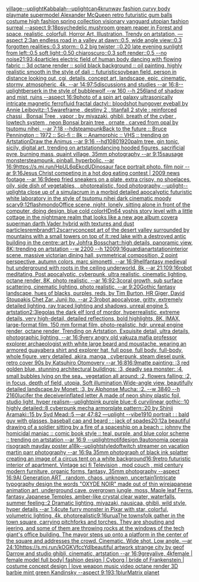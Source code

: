 [village](https://www.ebank.nz/aiartgenerator?category=village)[--uplight](https://www.ebank.nz/aiartgenerator?category=--uplight)[Kabbalah](https://www.ebank.nz/aiartgenerator?category=Kabbalah)[--uplight](https://www.ebank.nz/aiartgenerator?category=--uplight)[can](https://www.ebank.nz/aiartgenerator?category=can)[4k](https://www.ebank.nz/aiartgenerator?category=4k)[runway fashion curvy body playmate supermodel Alexander McQueen retro futuristic gum balls costume high fashion spring collection visionary vanguard utopian fashion surreal --aspect 9:18](https://www.ebank.nz/aiartgenerator?category=runway%2520fashion%2520curvy%2520body%2520playmate%2520supermodel%2520Alexander%2520McQueen%2520retro%2520futuristic%2520gum%2520balls%2520costume%2520high%2520fashion%2520spring%2520collection%2520visionary%2520vanguard%2520utopian%2520fashion%2520surreal%2520--aspect%25209%3A18)[psychedelic mushroom gream reaper in Forest and space, realistic, colorfull, Horror Art, Illustration, Trendy on artstation, —aspect 2:3](https://www.ebank.nz/aiartgenerator?category=psychedelic%2520mushroom%2520gream%2520reaper%2520in%2520Forest%2520and%2520space%2C%2520realistic%2C%2520colorfull%2C%2520Horror%2520Art%2C%2520Illustration%2C%2520Trendy%2520on%2520artstation%2C%2520%E2%80%94aspect%25202%3A3)[an endless road in a valley at dawn::0.5, wide angle view::0.3 forgotten realities::0.3 storm:: 0.2 big twister ::0.20 late evening sunlight from left::0.5 soft light::0.50 chiaroscuro::0.3 soft render::0.5 --no noise](https://www.ebank.nz/aiartgenerator?category=an%2520endless%2520road%2520in%2520a%2520valley%2520at%2520dawn%3A%3A0.5%2C%2520wide%2520angle%2520view%3A%3A0.3%2520forgotten%2520realities%3A%3A0.3%2520storm%3A%3A%25200.2%2520big%2520twister%2520%3A%3A0.20%2520late%2520evening%2520sunlight%2520from%2520left%3A%3A0.5%2520soft%2520light%3A%3A0.50%2520chiaroscuro%3A%3A0.3%2520soft%2520render%3A%3A0.5%2520--no%2520noise)[21:9](https://www.ebank.nz/aiartgenerator?category=21%3A9)[3:4](https://www.ebank.nz/aiartgenerator?category=3%3A4)[particles electric field of human body dancing with flowing fabric :: 3d octane render :: solid black background :: oil painting, highly realistic smooth in the style of dali :: futuristic](https://www.ebank.nz/aiartgenerator?category=particles%2520electric%2520field%2520of%2520human%2520body%2520dancing%2520with%2520flowing%2520fabric%2520%3A%3A%25203d%2520octane%2520render%2520%3A%3A%2520solid%2520black%2520background%2520%3A%3A%2520oil%2520painting%2C%2520highly%2520realistic%2520smooth%2520in%2520the%2520style%2520of%2520dali%2520%3A%3A%2520futuristic)[soybean field, person in distance looking out, cgi, details, concept art, landscape, epic, cinematic, stormy, atmospheric, 4k, --ar 14:9](https://www.ebank.nz/aiartgenerator?category=soybean%2520field%2C%2520person%2520in%2520distance%2520looking%2520out%2C%2520cgi%2C%2520details%2C%2520concept%2520art%2C%2520landscape%2C%2520epic%2C%2520cinematic%2C%2520stormy%2C%2520atmospheric%2C%25204k%2C%2520--ar%252014%3A9)[7:5](https://www.ebank.nz/aiartgenerator?category=7%3A5)[discussions and studies --ar 16:8](https://www.ebank.nz/aiartgenerator?category=discussions%2520and%2520studies%2520--ar%252016%3A8)[--uplight](https://www.ebank.nz/aiartgenerator?category=--uplight)[berserk in the style of bubblewolf --w 160 --h 256](https://www.ebank.nz/aiartgenerator?category=berserk%2520in%2520the%2520style%2520of%2520bubblewolf%2520--w%2520160%2520--h%2520256)[land of shadow and mist, ruins --aspect 16:9](https://www.ebank.nz/aiartgenerator?category=land%2520of%2520shadow%2520and%2520mist%2C%2520ruins%2520--aspect%252016%3A9)[photo of a spin art galaxy ultrasonically intricate magnetic ferrofluid fractal dactyl:: bloodshot hungover eyeball by Annie Leibovitz::1.5](https://www.ebank.nz/aiartgenerator?category=photo%2520of%2520a%2520spin%2520art%2520galaxy%2520ultrasonically%2520intricate%2520magnetic%2520ferrofluid%2520fractal%2520dactyl%3A%3A%2520bloodshot%2520hungover%2520eyeball%2520by%2520Annie%2520Leibovitz%3A%3A1.5)[wareframe  , destiny 2 , titanfall 2 style : reinforced chassi ,  Bonsai Tree , vapor :  by miyazaki, ghibli, breath of the cyber , lowtech system , neon Bonsai brain tree , ornate , carved from opal by tsutomu nihei, --ar 7:18 --hd](https://www.ebank.nz/aiartgenerator?category=wareframe%2520%2520%2C%2520destiny%25202%2520%2C%2520titanfall%25202%2520style%2520%3A%2520reinforced%2520chassi%2520%2C%2520%2520Bonsai%2520Tree%2520%2C%2520vapor%2520%3A%2520%2520by%2520miyazaki%2C%2520ghibli%2C%2520breath%2520of%2520the%2520cyber%2520%2C%2520lowtech%2520system%2520%2C%2520neon%2520Bonsai%2520brain%2520tree%2520%2C%2520ornate%2520%2C%2520carved%2520from%2520opal%2520by%2520tsutomu%2520nihei%2C%2520--ar%25207%3A18%2520--hd)[steampunk](https://www.ebank.nz/aiartgenerator?category=steampunk)[Back to the future :: Bruce Pennington :: 1972 :: Sci-fi :: 8k :: Anamorphic :: VHS :: trending on Artstation](https://www.ebank.nz/aiartgenerator?category=Back%2520to%2520the%2520future%2520%3A%3A%2520Bruce%2520Pennington%2520%3A%3A%25201972%2520%3A%3A%2520Sci-fi%2520%3A%3A%25208k%2520%3A%3A%2520Anamorphic%2520%3A%3A%2520VHS%2520%3A%3A%2520trending%2520on%2520Artstation)[Draw the Animus --ar 9:16 --hd](https://www.ebank.nz/aiartgenerator?category=Draw%2520the%2520Animus%2520--ar%25209%3A16%2520--hd)[1080](https://www.ebank.nz/aiartgenerator?category=1080)[1920](https://www.ebank.nz/aiartgenerator?category=1920)[palm tree, gin tonic, sicily, digital art, trending on artstation](https://www.ebank.nz/aiartgenerator?category=palm%2520tree%2C%2520gin%2520tonic%2C%2520sicily%2C%2520digital%2520art%2C%2520trending%2520on%2520artstation)[](https://www.ebank.nz/aiartgenerator?category=)[dancing hooded figures, sacrificial pyre, burning mass, quaint village, 35mm photography --ar 9:15](https://www.ebank.nz/aiartgenerator?category=dancing%2520hooded%2520figures%2C%2520sacrificial%2520pyre%2C%2520burning%2520mass%2C%2520quaint%2520village%2C%252035mm%2520photography%2520--ar%25209%3A15)[sausage monster](https://www.ebank.nz/aiartgenerator?category=sausage%2520monster)[steampunk.  pinball.  hyperbolic.  --ar 16:9](https://www.ebank.nz/aiartgenerator?category=steampunk.%2520%2520pinball.%2520%2520hyperbolic.%2520%2520--ar%252016%3A9)[<https://s.mj.run/HpUL6qEkcdU>](https://www.ebank.nz/aiartgenerator?category=%3Chttps%3A//s.mj.run/HpUL6qEkcdU%3E)[Dinosaur face portrait photo. film noir --ar 9:16](https://www.ebank.nz/aiartgenerator?category=Dinosaur%2520face%2520portrait%2520photo.%2520film%2520noir%2520--ar%25209%3A16)[Jesus Christ competing in a hot dog eating contest | 2009 news footage --ar 16:9](https://www.ebank.nz/aiartgenerator?category=Jesus%2520Christ%2520competing%2520in%2520a%2520hot%2520dog%2520eating%2520contest%2520%7C%25202009%2520news%2520footage%2520--ar%252016%3A9)[deep fried sneakers on a plate, extra crispy, no shoelaces, oily, side dish of vegetables, , photorealistic, food photography,](https://www.ebank.nz/aiartgenerator?category=deep%2520fried%2520sneakers%2520on%2520a%2520plate%2C%2520extra%2520crispy%2C%2520no%2520shoelaces%2C%2520oily%2C%2520side%2520dish%2520of%2520vegetables%2C%2520%2C%2520photorealistic%2C%2520food%2520photography%2C)[--uplight](https://www.ebank.nz/aiartgenerator?category=--uplight)[--uplight](https://www.ebank.nz/aiartgenerator?category=--uplight)[a close up of a simulacrum in a morbid detailed apocalyptic futuristic white laboratory in the style of tsutomu nihei dark cinematic moody scary](https://www.ebank.nz/aiartgenerator?category=a%2520close%2520up%2520of%2520a%2520simulacrum%2520in%2520a%2520morbid%2520detailed%2520apocalyptic%2520futuristic%2520white%2520laboratory%2520in%2520the%2520style%2520of%2520tsutomu%2520nihei%2520dark%2520cinematic%2520moody%2520scary)[9:12](https://www.ebank.nz/aiartgenerator?category=9%3A12)[flash](https://www.ebank.nz/aiartgenerator?category=flash)[mondo](https://www.ebank.nz/aiartgenerator?category=mondo)[Office scene, night, lonely, sitting alone in front of the computer, doing design, blue cold color](https://www.ebank.nz/aiartgenerator?category=Office%2520scene%2C%2520night%2C%2520lonely%2C%2520sitting%2520alone%2520in%2520front%2520of%2520the%2520computer%2C%2520doing%2520design%2C%2520blue%2520cold%2520color)[HD](https://www.ebank.nz/aiartgenerator?category=HD)[n64 yoshis story level with a little cottage in the nightmare realm that looks like a new age album cover](https://www.ebank.nz/aiartgenerator?category=n64%2520yoshis%2520story%2520level%2520with%2520a%2520little%2520cottage%2520in%2520the%2520nightmare%2520realm%2520that%2520looks%2520like%2520a%2520new%2520age%2520album%2520cover)[a superman darth Vader hybrid with textures and dust particles](https://www.ebank.nz/aiartgenerator?category=a%2520superman%2520darth%2520Vader%2520hybrid%2520with%2520textures%2520and%2520dust%2520particles)[rembrandt](https://www.ebank.nz/aiartgenerator?category=rembrandt)[1:2](https://www.ebank.nz/aiartgenerator?category=1%3A2)[scarry](https://www.ebank.nz/aiartgenerator?category=scarry)[concept art of the desert valley surrounded by mountains with a small towers on top of it::red lake with a destroyed antic building in the centre::art by Johfra Bosschart::high details, panoramic view, 8K::trending on artstation --w 2200 --h 1200](https://www.ebank.nz/aiartgenerator?category=concept%2520art%2520of%2520the%2520desert%2520valley%2520surrounded%2520by%2520mountains%2520with%2520a%2520small%2520towers%2520on%2520top%2520of%2520it%3A%3Ared%2520lake%2520with%2520a%2520destroyed%2520antic%2520building%2520in%2520the%2520centre%3A%3Aart%2520by%2520Johfra%2520Bosschart%3A%3Ahigh%2520details%2C%2520panoramic%2520view%2C%25208K%3A%3Atrending%2520on%2520artstation%2520--w%25202200%2520--h%25201200)[9:16](https://www.ebank.nz/aiartgenerator?category=9%3A16)[guardian](https://www.ebank.nz/aiartgenerator?category=guardian)[artstation](https://www.ebank.nz/aiartgenerator?category=artstation)[interior scene, massive victorian dining hall, symmetrical composition, 2 point perspective, autumn colors, marc simonetti, --ar 16:9](https://www.ebank.nz/aiartgenerator?category=interior%2520scene%2C%2520massive%2520victorian%2520dining%2520hall%2C%2520symmetrical%2520composition%2C%25202%2520point%2520perspective%2C%2520autumn%2520colors%2C%2520marc%2520simonetti%2C%2520--ar%252016%3A9)[hell](https://www.ebank.nz/aiartgenerator?category=hell)[fantasy medieval hut underground with roots in the ceiling underworld, 8k --ar 21:10](https://www.ebank.nz/aiartgenerator?category=fantasy%2520medieval%2520hut%2520underground%2520with%2520roots%2520in%2520the%2520ceiling%2520underworld%2C%25208k%2520--ar%252021%3A10)[9:16](https://www.ebank.nz/aiartgenerator?category=9%3A16)[robot meditating, Post apocalyptic, cyberpunk, ultra realistic, cinematic lighting, octane render, 8K, photo realistic, --ar 16:9](https://www.ebank.nz/aiartgenerator?category=robot%2520meditating%2C%2520Post%2520apocalyptic%2C%2520cyberpunk%2C%2520ultra%2520realistic%2C%2520cinematic%2520lighting%2C%2520octane%2520render%2C%25208K%2C%2520photo%2520realistic%2C%2520--ar%252016%3A9)[2:3](https://www.ebank.nz/aiartgenerator?category=2%3A3)[coral growth, sub surface scattering, cinematic lighting, photo realistic, --ar 9:20](https://www.ebank.nz/aiartgenerator?category=coral%2520growth%2C%2520sub%2520surface%2520scattering%2C%2520cinematic%2520lighting%2C%2520photo%2520realistic%2C%2520--ar%25209%3A20)[Gothic fantasy landscape, hues of blacks, purples, reds, by Tim Burton, HR Giger, David Stoupakis Chet Zar, Junji Ito. --ar 2:3](https://www.ebank.nz/aiartgenerator?category=Gothic%2520fantasy%2520landscape%2C%2520hues%2520of%2520blacks%2C%2520purples%2C%2520reds%2C%2520by%2520Tim%2520Burton%2C%2520HR%2520Giger%2C%2520David%2520Stoupakis%2520Chet%2520Zar%2C%2520Junji%2520Ito.%2520--ar%25202%3A3)[robot apocalypse, gritty, extremely detailed lighting, ray traced lighting and shadows, unreal engine 5, artstation](https://www.ebank.nz/aiartgenerator?category=robot%2520apocalypse%2C%2520gritty%2C%2520extremely%2520detailed%2520lighting%2C%2520ray%2520traced%2520lighting%2520and%2520shadows%2C%2520unreal%2520engine%25205%2C%2520artstation)[2:3](https://www.ebank.nz/aiartgenerator?category=2%3A3)[legolas the dark elf lord of mordor, hyperrealistic, extreme details, very high-detail, detailed reflections, bold highlights, 8K, IMAX, large-format film, 150 mm format film, photo-realistic, hdr, unreal engine render, octane render, Trending on Artstation, Exquisite detail, ultra details, photographic lighting, --ar 16:9](https://www.ebank.nz/aiartgenerator?category=legolas%2520the%2520dark%2520elf%2520lord%2520of%2520mordor%2C%2520hyperrealistic%2C%2520extreme%2520details%2C%2520very%2520high-detail%2C%2520detailed%2520reflections%2C%2520bold%2520highlights%2C%25208K%2C%2520IMAX%2C%2520large-format%2520film%2C%2520150%2520mm%2520format%2520film%2C%2520photo-realistic%2C%2520hdr%2C%2520unreal%2520engine%2520render%2C%2520octane%2520render%2C%2520Trending%2520on%2520Artstation%2C%2520Exquisite%2520detail%2C%2520ultra%2520details%2C%2520photographic%2520lighting%2C%2520--ar%252016%3A9)[very angry old yakuza mafia professor explorer archaeologist with white large beard and moustache, wearing an armored guayabera shirt and explorer hat, full pose, full body, full-body, whole figure, very detailed, akira, manga , cyberpunk, steam diesel punk, retro cover 90s by Katsuhiro Otomovery --ar 16:8](https://www.ebank.nz/aiartgenerator?category=very%2520angry%2520old%2520yakuza%2520mafia%2520professor%2520explorer%2520archaeologist%2520with%2520white%2520large%2520beard%2520and%2520moustache%2C%2520wearing%2520an%2520armored%2520guayabera%2520shirt%2520and%2520explorer%2520hat%2C%2520full%2520pose%2C%2520full%2520body%2C%2520full-body%2C%2520whole%2520figure%2C%2520very%2520detailed%2C%2520akira%2C%2520manga%2520%2C%2520cyberpunk%2C%2520steam%2520diesel%2520punk%2C%2520retro%2520cover%252090s%2520by%2520Katsuhiro%2520Otomovery%2520--ar%252016%3A8)[16:9](https://www.ebank.nz/aiartgenerator?category=16%3A9)[matte painting: :3 red golden blue, stunning architectural buildings: :3, deadly sea monster: :4, small bubbles lying on the sea，vegetation all around: :2, flowers falling: :2, in focus, depth of field, utopia, Soft illumination,Wide-angle view, beautifully detailed landscape.by Monet: :3, by Alphonse Mucha: :2. --w 3840 --h 2160](https://www.ebank.nz/aiartgenerator?category=matte%2520painting%3A%2520%3A3%2520red%2520golden%2520blue%2C%2520stunning%2520architectural%2520buildings%3A%2520%3A3%2C%2520deadly%2520sea%2520monster%3A%2520%3A4%2C%2520small%2520bubbles%2520lying%2520on%2520the%2520sea%EF%BC%8Cvegetation%2520all%2520around%3A%2520%3A2%2C%2520flowers%2520falling%3A%2520%3A2%2C%2520in%2520focus%2C%2520depth%2520of%2520field%2C%2520utopia%2C%2520Soft%2520illumination%2CWide-angle%2520view%2C%2520beautifully%2520detailed%2520landscape.by%2520Monet%3A%2520%3A3%2C%2520by%2520Alphonse%2520Mucha%3A%2520%3A2.%2520--w%25203840%2520--h%25202160)[lucifer the deceiver](https://www.ebank.nz/aiartgenerator?category=lucifer%2520the%2520deceiver)[inflated letter A made of neon shiny plastic foil, studio light, hyper realism](https://www.ebank.nz/aiartgenerator?category=inflated%2520letter%2520A%2520made%2520of%2520neon%2520shiny%2520plastic%2520foil%2C%2520studio%2520light%2C%2520hyper%2520realism)[--uplight](https://www.ebank.nz/aiartgenerator?category=--uplight)[pink purple blue::6 curvilinear gothic::10 highly detailed::8 cyberpunk mecha armorplate pattern::20 by Shinji Aramaki::15 by Syd Mead::5 —ar 47:82 —uplight --vibe](https://www.ebank.nz/aiartgenerator?category=pink%2520purple%2520blue%3A%3A6%2520curvilinear%2520gothic%3A%3A10%2520highly%2520detailed%3A%3A8%2520cyberpunk%2520mecha%2520armorplate%2520pattern%3A%3A20%2520by%2520Shinji%2520Aramaki%3A%3A15%2520by%2520Syd%2520Mead%3A%3A5%2520%E2%80%94ar%252047%3A82%2520%E2%80%94uplight%2520--vibe)[1910 portrait : :  bald guy with glasses, baseball cap and beard : : jack of spades](https://www.ebank.nz/aiartgenerator?category=1910%2520portrait%2520%3A%2520%3A%2520%2520bald%2520guy%2520with%2520glasses%2C%2520baseball%2520cap%2520and%2520beard%2520%3A%2520%3A%2520jack%2520of%2520spades)[20:12](https://www.ebank.nz/aiartgenerator?category=20%3A12)[a beautiful drawing of a soldier sitting by a fire of a spaceship on a beach :: johnny the homicidal maniac :: comic book style :: teal, purple, and blue color scheme :: trending on artstation --ar 16:9 --uplight](https://www.ebank.nz/aiartgenerator?category=a%2520beautiful%2520drawing%2520of%2520a%2520soldier%2520sitting%2520by%2520a%2520fire%2520of%2520a%2520spaceship%2520on%2520a%2520beach%2520%3A%3A%2520johnny%2520the%2520homicidal%2520maniac%2520%3A%3A%2520comic%2520book%2520style%2520%3A%3A%2520teal%2C%2520purple%2C%2520and%2520blue%2520color%2520scheme%2520%3A%3A%2520trending%2520on%2520artstation%2520--ar%252016%3A9%2520--uplight)[motif](https://www.ebank.nz/aiartgenerator?category=motif)[design](https://www.ebank.nz/aiartgenerator?category=design)[.9](https://www.ebank.nz/aiartgenerator?category=.9)[autonomia operaia risograph mayday poster a1](https://www.ebank.nz/aiartgenerator?category=autonomia%2520operaia%2520risograph%2520mayday%2520poster%2520a1)[8k](https://www.ebank.nz/aiartgenerator?category=8k)[--uplight](https://www.ebank.nz/aiartgenerator?category=--uplight)[style](https://www.ebank.nz/aiartgenerator?category=style)[dof](https://www.ebank.nz/aiartgenerator?category=dof)[twitch streamer on vacation martin parr photography --ar 16:9](https://www.ebank.nz/aiartgenerator?category=twitch%2520streamer%2520on%2520vacation%2520martin%2520parr%2520photography%2520--ar%252016%3A9)[a 35mm photograph of black ink splatter creating an image of a circus tent on a white background](https://www.ebank.nz/aiartgenerator?category=a%252035mm%2520photograph%2520of%2520black%2520ink%2520splatter%2520creating%2520an%2520image%2520of%2520a%2520circus%2520tent%2520on%2520a%2520white%2520background)[16:9](https://www.ebank.nz/aiartgenerator?category=16%3A9)[retro futuristic interior of apartment. Vintage sci fi Television , mod couch , mid century modern furniture, organic forms, fantasy, 35mm photography --aspect 16:9](https://www.ebank.nz/aiartgenerator?category=retro%2520futuristic%2520interior%2520of%2520apartment.%2520Vintage%2520sci%2520fi%2520Television%2520%2C%2520mod%2520couch%2520%2C%2520mid%2520century%2520modern%2520furniture%2C%2520organic%2520forms%2C%2520fantasy%2C%252035mm%2520photography%2520--aspect%252016%3A9)[AI Generation ART , random, chaos, unknown, uncertain](https://www.ebank.nz/aiartgenerator?category=AI%2520Generation%2520ART%2520%2C%2520random%2C%2520chaos%2C%2520unknown%2C%2520uncertain)[1](https://www.ebank.nz/aiartgenerator?category=1)[intricate typography design the words "OXYDE NOIR" made out of thin wire](https://www.ebank.nz/aiartgenerator?category=intricate%2520typography%2520design%2520the%2520words%2520%22OXYDE%2520NOIR%22%2520made%2520out%2520of%2520thin%2520wire)[japanese animation art, underground cave, overgrown jungle, moss, Maple leaf Ferns, fantasy Japanese Temples, amber-like crystal clear water, waterfalls, summer feeling::2 Dramatic lighting, miyazaki, nausicaa, ghibli, wild style, hyper details --ar 1:4](https://www.ebank.nz/aiartgenerator?category=japanese%2520animation%2520art%2C%2520underground%2520cave%2C%2520overgrown%2520jungle%2C%2520moss%2C%2520Maple%2520leaf%2520Ferns%2C%2520fantasy%2520Japanese%2520Temples%2C%2520amber-like%2520crystal%2520clear%2520water%2C%2520waterfalls%2C%2520summer%2520feeling%3A%3A2%2520Dramatic%2520lighting%2C%2520miyazaki%2C%2520nausicaa%2C%2520ghibli%2C%2520wild%2520style%2C%2520hyper%2520details%2520--ar%25201%3A4)[cute furry monster in Pixar with star, colorful, volumetric lighting, 4k, photorealistic](https://www.ebank.nz/aiartgenerator?category=cute%2520furry%2520monster%2520in%2520Pixar%2520with%2520star%2C%2520colorful%2C%2520volumetric%2520lighting%2C%25204k%2C%2520photorealistic)[9:16](https://www.ebank.nz/aiartgenerator?category=9%3A16)[urua](https://www.ebank.nz/aiartgenerator?category=urua)[The townsfolk gather in the town square, carrying pitchforks and torches. They are shouting and jeering, and some of them are throwing rocks at the windows of the tech giant's office building. The mayor steps up onto a platform in the center of the square and addresses the crowd. Cinematic. Wide shot. Low angle. —ar 24:10](https://www.ebank.nz/aiartgenerator?category=The%2520townsfolk%2520gather%2520in%2520the%2520town%2520square%2C%2520carrying%2520pitchforks%2520and%2520torches.%2520They%2520are%2520shouting%2520and%2520jeering%2C%2520and%2520some%2520of%2520them%2520are%2520throwing%2520rocks%2520at%2520the%2520windows%2520of%2520the%2520tech%2520giant%27s%2520office%2520building.%2520The%2520mayor%2520steps%2520up%2520onto%2520a%2520platform%2520in%2520the%2520center%2520of%2520the%2520square%2520and%2520addresses%2520the%2520crowd.%2520Cinematic.%2520Wide%2520shot.%2520Low%2520angle.%2520%E2%80%94ar%252024%3A10)[<https://s.mj.run/kOGKVfccYdI>](https://www.ebank.nz/aiartgenerator?category=%3Chttps%3A//s.mj.run/kOGKVfccYdI%3E)[beautiful artwork strange city by geof Darrow and studio ghibli, cinematic, artstation --ar 16:9](https://www.ebank.nz/aiartgenerator?category=beautiful%2520artwork%2520strange%2520city%2520by%2520geof%2520Darrow%2520and%2520studio%2520ghibli%2C%2520cinematic%2C%2520artstation%2520--ar%252016%3A9)[grey](https://www.ebank.nz/aiartgenerator?category=grey)[alive, 4k](https://www.ebank.nz/aiartgenerator?category=alive%2C%25204k)[female | female model full body| fashion design | Cyborg | bride of Frankenstein | costume concept design | love weapon music video octane render 3D barbie mint green Kandinsky --aspect 9:19](https://www.ebank.nz/aiartgenerator?category=female%2520%7C%2520female%2520model%2520full%2520body%7C%2520fashion%2520design%2520%7C%2520Cyborg%2520%7C%2520bride%2520of%2520Frankenstein%2520%7C%2520costume%2520concept%2520design%2520%7C%2520love%2520weapon%2520music%2520video%2520octane%2520render%25203D%2520barbie%2520mint%2520green%2520Kandinsky%2520--aspect%25209%3A19)[3:1](https://www.ebank.nz/aiartgenerator?category=3%3A1)[blur](https://www.ebank.nz/aiartgenerator?category=blur)[Matrix planet](https://www.ebank.nz/aiartgenerator?category=Matrix%2520planet)